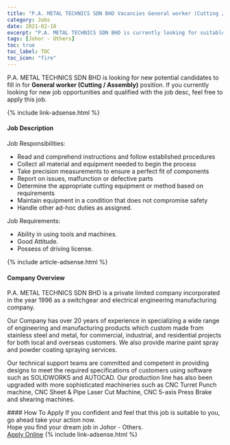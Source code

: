 ```yaml
---
title: "P.A. METAL TECHNICS SDN BHD Vacancies General worker (Cutting / Assembly)" 
category: Jobs 
date: 2021-02-10 
excerpt: "P.A. METAL TECHNICS SDN BHD is currently looking for suitable person to fill in the General worker (Cutting / Assembly) which based in Johor - Others" 
tags: [Johor - Others] 
toc: true 
toc_label: TOC 
toc_icon: "fire" 
--- 
```


<p>P.A. METAL TECHNICS SDN BHD is looking for new potential candidates to fill in for <b>General worker (Cutting / Assembly)</b> position. If you currently looking for new job opportunities and qualified with the job desc, feel free to apply this job.
</p>{% include link-adsense.html %} 
<div><div><h4>Job Description</h4></div><div><div><span><div><p>Job Responsibilities:</p><ul><li>Read and comprehend instructions and follow established procedures</li><li>Collect all material and equipment needed to begin the process</li><li>Take precision measurements to ensure a perfect fit of components</li><li>Report on issues, malfunction or defective parts&#160;</li><li>Determine the appropriate cutting equipment or method based on requirements</li><li>Maintain equipment in a condition that does not compromise safety</li><li>Handle other ad-hoc duties as assigned.</li></ul><p>Job Requirements:</p><ul><li>Ability in using tools and machines.</li><li>Good Attitude.</li><li>Possess of driving license.</li></ul></div></span></div></div></div> 
{% include article-adsense.html %} 
<div><div><h4>Company Overview</h4></div><div><div><span><div><p>P.A. METAL TECHNICS SDN BHD&#160;is a private limited company incorporated in the year 1996 as a switchgear and electrical engineering manufacturing company.&#160;</p><p>Our Company has over 20 years of experience in specializing a wide range of engineering and manufacturing products which custom made from stainless steel and metal, for commercial, industrial, and residential projects for both local and overseas customers. We also provide marine paint spray and powder coating spraying services.</p><p>Our technical support teams are committed and competent in providing designs to meet the required specifications of customers using software such as SOLIDWORKS and AUTOCAD. Our production line has also been upgraded with more sophisticated machineries such as CNC Turret Punch machine, CNC Sheet &amp; Pipe Laser Cut Machine, CNC 5-axis Press Brake and shearing machines.&#160;</p></div></span></div></div></div> 
#### How To Apply 
If you confident and feel that this job is suitable to you, go ahead take your action now. <br/> 
Hope you find your dream job in Johor - Others. <br/> 
<a href="https://www.jobstreet.com.my/en/job/general-worker-cutting-assembly-4470599?jobId=jobstreet-my-job-4470599&" class="btn btn--info" target="_blank" rel="nofollow noopenner">Apply Online</a> 
{% include link-adsense.html %} 